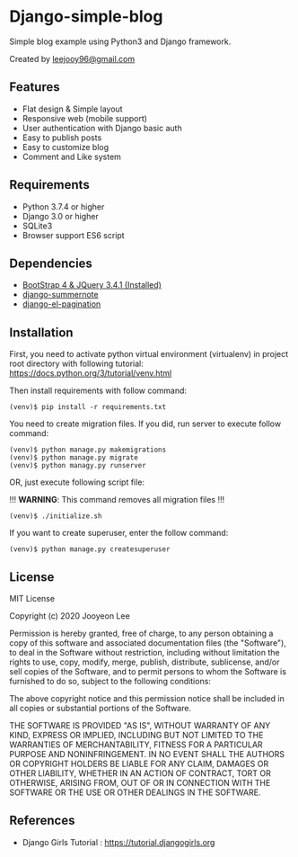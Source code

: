 # Django-simple-blog
Simple blog example using Python3 and Django framework.

Created by leejooy96@gmail.com

## Features
- Flat design & Simple layout
- Responsive web (mobile support)
- User authentication with Django basic auth
- Easy to publish posts
- Easy to customize blog
- Comment and Like system

## Requirements
- Python 3.7.4 or higher
- Django 3.0 or higher
- SQLite3
- Browser support ES6 script

## Dependencies
- [BootStrap 4 & JQuery 3.4.1 (Installed)](https://getbootstrap.com/)
- [django-summernote](https://github.com/summernote/django-summernote)
- [django-el-pagination](https://github.com/shtalinberg/django-el-pagination)

## Installation
First, you need to activate python virtual environment (virtualenv) in project root directory with following tutorial: https://docs.python.org/3/tutorial/venv.html

Then install requirements with follow command:
```shell script
(venv)$ pip install -r requirements.txt
```

You need to create migration files. If you did, run server to execute follow command: 
```shell script
(venv)$ python manage.py makemigrations
(venv)$ python manage.py migrate
(venv)$ python managy.py runserver
```
OR, just execute following script file:

!!! **WARNING**: This command removes all migration files !!!
```shell script
(venv)$ ./initialize.sh
```

If you want to create superuser, enter the follow command:
```shell script
(venv)$ python manage.py createsuperuser
```

## License
MIT License

Copyright (c) 2020 Jooyeon Lee

Permission is hereby granted, free of charge, to any person obtaining a copy
of this software and associated documentation files (the "Software"), to deal
in the Software without restriction, including without limitation the rights
to use, copy, modify, merge, publish, distribute, sublicense, and/or sell
copies of the Software, and to permit persons to whom the Software is
furnished to do so, subject to the following conditions:

The above copyright notice and this permission notice shall be included in all
copies or substantial portions of the Software.

THE SOFTWARE IS PROVIDED "AS IS", WITHOUT WARRANTY OF ANY KIND, EXPRESS OR
IMPLIED, INCLUDING BUT NOT LIMITED TO THE WARRANTIES OF MERCHANTABILITY,
FITNESS FOR A PARTICULAR PURPOSE AND NONINFRINGEMENT. IN NO EVENT SHALL THE
AUTHORS OR COPYRIGHT HOLDERS BE LIABLE FOR ANY CLAIM, DAMAGES OR OTHER
LIABILITY, WHETHER IN AN ACTION OF CONTRACT, TORT OR OTHERWISE, ARISING FROM,
OUT OF OR IN CONNECTION WITH THE SOFTWARE OR THE USE OR OTHER DEALINGS IN THE
SOFTWARE.

## References
- Django Girls Tutorial : https://tutorial.djangogirls.org
